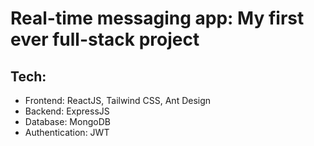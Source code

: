 # Real-time messaging app: My first ever **full-stack** project

## Tech:

- Frontend: ReactJS, Tailwind CSS, Ant Design
- Backend: ExpressJS
- Database: MongoDB
- Authentication: JWT
